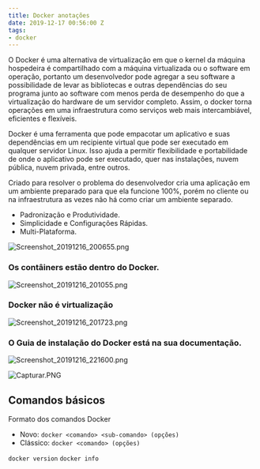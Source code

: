 ```yaml
---
title: Docker anotações
date: 2019-12-17 00:56:00 Z
tags:
- docker
---
```


<head>
<link href="https://stackpath.bootstrapcdn.com/bootstrap/4.4.1/css/bootstrap.min.css" rel="stylesheet" integrity="sha384-Vkoo8x4CGsO3+Hhxv8T/Q5PaXtkKtu6ug5TOeNV6gBiFeWPGFN9MuhOf23Q9Ifjh" crossorigin="anonymous">
</head>

O Docker é uma alternativa de virtualização em que o kernel da máquina hospedeira é compartilhado com a máquina virtualizada ou o software em operação, portanto um desenvolvedor pode agregar a seu software a possibilidade de levar as bibliotecas e outras dependências do seu programa junto ao software com menos perda de desempenho do que a virtualização do hardware de um servidor completo. Assim, o docker torna operações em uma infraestrutura como serviços web mais intercambiável, eficientes e flexíveis.

Docker é uma ferramenta que pode empacotar um aplicativo e suas dependências em um recipiente virtual que pode ser executado em qualquer servidor Linux. Isso ajuda a permitir flexibilidade e portabilidade de onde o aplicativo pode ser executado, quer nas instalações, nuvem pública, nuvem privada, entre outros.

Criado para resolver o problema do desenvolvedor cria uma aplicação em um ambiente preparado para que ela funcione 100%, porém no cliente ou na infraestrutura as vezes não há como criar um ambiente separado.

* Padronização e Produtividade.
* Simplicidade e Configurações Rápidas.
* Multi-Plataforma.

![Screenshot_20191216_200655.png](/uploads/Screenshot_20191216_200655.png)
### **Os contâiners estão dentro do Docker.**

![Screenshot_20191216_201055.png](/uploads/Screenshot_20191216_201055.png)

### **Docker não é virtualização**

![Screenshot_20191216_201723.png](/uploads/Screenshot_20191216_201723.png)

### O Guia de instalação do Docker está na sua documentação.

![Screenshot_20191216_221600.png](/uploads/Screenshot_20191216_221600.png)

![Capturar.PNG](/uploads/Capturar.PNG)


## **Comandos básicos**

Formato dos comandos Docker

- Novo: `docker <comando> <sub-comando> (opções)`
- Clássico: `docker <comando> (opções)`

`docker version`
`docker info`